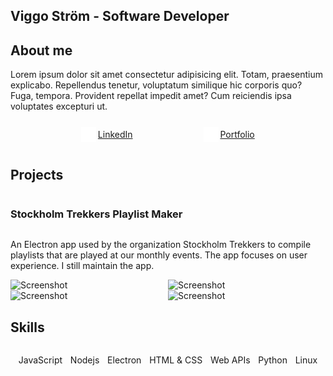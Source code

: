 ## Viggo Ström - Software Developer

## About me
Lorem ipsum dolor sit amet consectetur adipisicing elit. Totam, praesentium explicabo. Repellendus tenetur, voluptatum similique hic corporis quo? Fuga, tempora. Provident repellat impedit amet? Cum reiciendis ipsa voluptates excepturi ut.

<!-- Links -->
<div style="display:flex; flex-flow: row wrap; justify-content: space-evenly; width: 100%;">
    <a href="https://www.linkedin.com/in/viggo-str%C3%B6m-74b618332/"
        style="display:flex; flex-flow: row wrap; justify-content: space-evenly; align-items: center; column-gap: 0.3ch;">
        <img src="./readme-assets/icon/icons8-linkedin-24.png" alt="Icon">
        <p>LinkedIn</p>
    </a>
    <a href="https://www.linkedin.com/in/viggo-str%C3%B6m-74b618332/"
        style="display:flex; flex-flow: row wrap; justify-content: space-evenly; align-items: center; column-gap: 0.3ch;">
        <img src="./readme-assets/icon/icons8-toolbox-24.png" alt="Icon">
        <p>Portfolio</p>
    </a>
  
</div>

## Projects
<div style="display:flex; flex-flow: column nowrap; justify-content: space-evenly; width: 100%;">
    <h3>Stockholm Trekkers Playlist Maker</h3>
    <p>
        An Electron app used by the organization Stockholm Trekkers to compile playlists that are played at our monthly events. The app focuses on user experience. I still maintain the app.
    </p>
    <div style="display:flex; flex-flow: row wrap; justify-content: space-between; ">
        <img style="width: 50%;" alt="Screenshot" href="./readme-assets/Stockholm-Trekkers-Playlist-Maker/projects-page.png"></img>
        <img style="width: 50%;" alt="Screenshot" href="./readme-assets/Stockholm-Trekkers-Playlist-Maker/project-exporting.png"></img>
        <img style="width: 50%;" alt="Screenshot" href="./readme-assets/Stockholm-Trekkers-Playlist-Maker/project-editor-page.png"></img>
        <img style="width: 50%;" alt="Screenshot" href="./readme-assets/Stockholm-Trekkers-Playlist-Maker/project-editor-open-options.png"></img>
    </div>
</div>

## Skills
<div  style="display:flex; flex-flow: row wrap; justify-content: space-evenly; width: 100%;">
  <p>JavaScript</p>
  <p>Nodejs</p>
  <p>Electron</p>
  <p>HTML & CSS</p>
  <p>Web APIs</p>
  <p>Python</p>
  <!-- <p>C#</p> -->
  <p>Linux</p>
</div>

## 